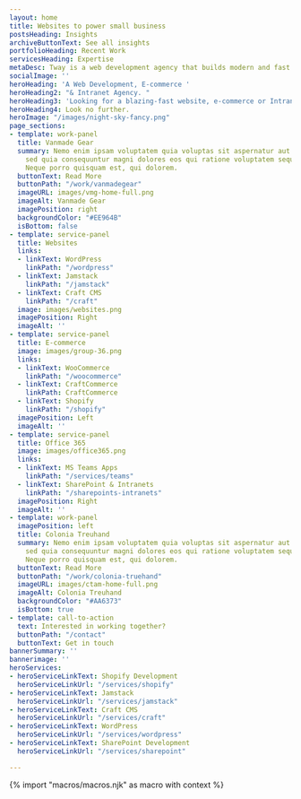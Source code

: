 ```yaml
---
layout: home
title: Websites to power small business
postsHeading: Insights
archiveButtonText: See all insights
portfolioHeading: Recent Work
servicesHeading: Expertise
metaDesc: Tway is a web development agency that builds modern and fast websites.
socialImage: ''
heroHeading: 'A Web Development, E-commerce '
heroHeading2: "& Intranet Agency. "
heroHeading3: 'Looking for a blazing-fast website, e-commerce or Intranet solution? '
heroHeading4: Look no further.
heroImage: "/images/night-sky-fancy.png"
page_sections:
- template: work-panel
  title: Vanmade Gear
  summary: Nemo enim ipsam voluptatem quia voluptas sit aspernatur aut odit aut fugit,
    sed quia consequuntur magni dolores eos qui ratione voluptatem sequi nesciunt.
    Neque porro quisquam est, qui dolorem.
  buttonText: Read More
  buttonPath: "/work/vanmadegear"
  imageURL: images/vmg-home-full.png
  imageAlt: Vanmade Gear
  imagePosition: right
  backgroundColor: "#EE964B"
  isBottom: false
- template: service-panel
  title: Websites
  links:
  - linkText: WordPress
    linkPath: "/wordpress"
  - linkText: Jamstack
    linkPath: "/jamstack"
  - linkText: Craft CMS
    linkPath: "/craft"
  image: images/websites.png
  imagePosition: Right
  imageAlt: ''
- template: service-panel
  title: E-commerce
  image: images/group-36.png
  links:
  - linkText: WooCommerce
    linkPath: "/woocommerce"
  - linkText: CraftCommerce
    linkPath: CraftCommerce
  - linkText: Shopify
    linkPath: "/shopify"
  imagePosition: Left
  imageAlt: ''
- template: service-panel
  title: Office 365
  image: images/office365.png
  links:
  - linkText: MS Teams Apps
    linkPath: "/services/teams"
  - linkText: SharePoint & Intranets
    linkPath: "/sharepoints-intranets"
  imagePosition: Right
  imageAlt: ''
- template: work-panel
  imagePosition: left
  title: Colonia Treuhand
  summary: Nemo enim ipsam voluptatem quia voluptas sit aspernatur aut odit aut fugit,
    sed quia consequuntur magni dolores eos qui ratione voluptatem sequi nesciunt.
    Neque porro quisquam est, qui dolorem.
  buttonText: Read More
  buttonPath: "/work/colonia-truehand"
  imageURL: images/ctam-home-full.png
  imageAlt: Colonia Treuhand
  backgroundColor: "#AA6373"
  isBottom: true
- template: call-to-action
  text: Interested in working together?
  buttonPath: "/contact"
  buttonText: Get in touch
bannerSummary: ''
bannerimage: ''
heroServices:
- heroServiceLinkText: Shopify Development
  heroServiceLinkUrl: "/services/shopify"
- heroServiceLinkText: Jamstack
  heroServiceLinkUrl: "/services/jamstack"
- heroServiceLinkText: Craft CMS
  heroServiceLinkUrl: "/services/craft"
- heroServiceLinkText: WordPress
  heroServiceLinkUrl: "/services/wordpress"
- heroServiceLinkText: SharePoint Development
  heroServiceLinkUrl: "/services/sharepoint"

---
```

<!-- do not delete -->
{% import "macros/macros.njk" as macro with context %}
<!-- do not delete -->